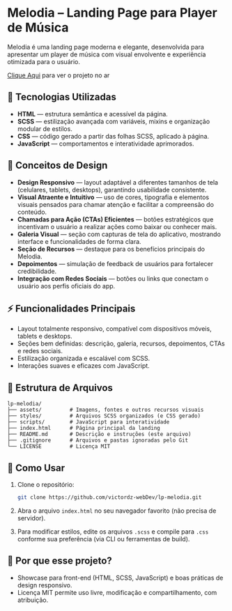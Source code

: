 # Melodia – Landing Page para Player de Música

Melodia é uma landing page moderna e elegante, desenvolvida para apresentar um player de música com visual envolvente e experiência otimizada para o usuário.

[Clique Aqui](https://victordz-webdev.github.io/lp-melodia/) para ver o projeto no ar


## 🚀 Tecnologias Utilizadas

- **HTML** — estrutura semântica e acessível da página.  
- **SCSS** — estilização avançada com variáveis, mixins e organização modular de estilos.  
- **CSS** — código gerado a partir das folhas SCSS, aplicado à página.  
- **JavaScript** — comportamentos e interatividade aprimorados.


## 🎨 Conceitos de Design

- **Design Responsivo** — layout adaptável a diferentes tamanhos de tela (celulares, tablets, desktops), garantindo usabilidade consistente.  
- **Visual Atraente e Intuitivo** — uso de cores, tipografia e elementos visuais pensados para chamar atenção e facilitar a compreensão do conteúdo.  
- **Chamadas para Ação (CTAs) Eficientes** — botões estratégicos que incentivam o usuário a realizar ações como baixar ou conhecer mais.  
- **Galeria Visual** — seção com capturas de tela do aplicativo, mostrando interface e funcionalidades de forma clara.  
- **Seção de Recursos** — destaque para os benefícios principais do Melodia.  
- **Depoimentos** — simulação de feedback de usuários para fortalecer credibilidade.  
- **Integração com Redes Sociais** — botões ou links que conectam o usuário aos perfis oficiais do app.


## ⚡ Funcionalidades Principais

- Layout totalmente responsivo, compatível com dispositivos móveis, tablets e desktops.  
- Seções bem definidas: descrição, galeria, recursos, depoimentos, CTAs e redes sociais.  
- Estilização organizada e escalável com SCSS.  
- Interações suaves e eficazes com JavaScript.


## 📂 Estrutura de Arquivos

```
lp-melodia/
├── assets/         # Imagens, fontes e outros recursos visuais
├── styles/         # Arquivos SCSS organizados (e CSS gerado)
├── scripts/        # JavaScript para interatividade
├── index.html      # Página principal da landing
├── README.md       # Descrição e instruções (este arquivo)
├── .gitignore      # Arquivos e pastas ignoradas pelo Git
└── LICENSE         # Licença MIT
```


## 🔧 Como Usar

1. Clone o repositório:  
   ```bash
   git clone https://github.com/victordz-webDev/lp-melodia.git
   ```

2. Abra o arquivo `index.html` no seu navegador favorito (não precisa de servidor).

3. Para modificar estilos, edite os arquivos `.scss` e compile para `.css` conforme sua preferência (via CLI ou ferramentas de build).


## 📌 Por que esse projeto?

- Showcase para front-end (HTML, SCSS, JavaScript) e boas práticas de design responsivo.   
- Licença MIT permite uso livre, modificação e compartilhamento, com atribuição.
